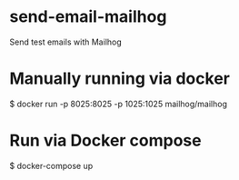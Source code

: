 # send-email-mailhog
Send test emails with Mailhog

# Manually running via docker 
$ docker run -p 8025:8025 -p 1025:1025 mailhog/mailhog

# Run via Docker compose
$ docker-compose up
